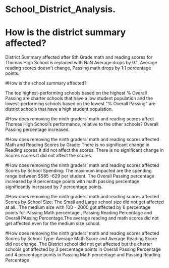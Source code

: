# School_District_Analysis.

# How is the district summary affected?
District Summary affected after 9th Grade math and reading scores for Thomas High School is replaced with NaN
  Average drops by 0.1, 
  Average reading scores doesn't change,
  Passing math drops by 1:1 percentage points.


#How is the school summary affected?

The top highest-performing schools based on the highest % Overall Passing are charter schools that have a low student population and the lowest-performing schools based on the lowest "% Overall Passing" are district schools that have a high student population. 

#How does removing the ninth graders’ math and reading scores affect Thomas High School’s performance, relative to the other schools?
Overall Passing percentage increased. 

#How does removing the ninth graders’ math and reading scores affected Math and Reading Scores by Grade:
There is no significant change in Reading scores.It did not affect the scores.
There is no significant change in Scores scores.It did not affect the scores.

#How does removing the ninth graders’ math and reading scores affected Scores by School Spending:
The maximum impacted are the spending range between $585 -629 per student. The Overall Passing percentage increased by 9 percentage points with math passing percentage significantly increased by 7 percentage points.

#How does removing the ninth graders’ math and reading scores affected Scores by School Size:
The Small and Large school size did not get affected at all.. The medium size with 100 - 2000 got affected by 6 percentage points for Passing Math percentage , Passing Reading Percentage and Overall PAssing Percentage.The average reading and math scores did not get affected even for the medium size school.

#How does removing the ninth graders’ math and reading scores affected Scores by School Type:
Average Math Score and Average Reading Score did not change. 
The District school did not get affected but the charter schools got affected by 3 percentage points in Overall Passing Percentage and 4 percentage points in Passing Math percentage and Passing Reading Percentage
